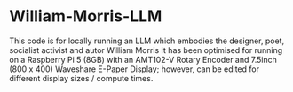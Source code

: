 # William-Morris-LLM

This code is for locally running an LLM which embodies the designer, poet, socialist activist and autor William Morris
It has been optimised for running on a Raspberry Pi 5 (8GB) with an AMT102-V Rotary Encoder and 7.5inch (800 x 400) Waveshare E-Paper Display; however, can be edited for different display sizes / compute times.
